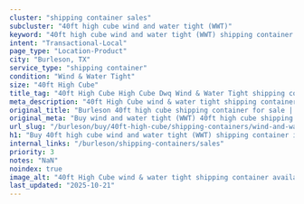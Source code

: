 ```yaml
---
cluster: "shipping container sales"
subcluster: "40ft high cube wind and water tight (WWT)"
keyword: "40ft high cube wind and water tight (WWT) shipping container for sale Burleson, TX"
intent: "Transactional-Local"
page_type: "Location-Product"
city: "Burleson, TX"
service_type: "shipping container"
condition: "Wind & Water Tight"
size: "40ft High Cube"
title_tag: "40ft High Cube High Cube Dwq Wind & Water Tight shipping container Sales in Burleson | LC Container"
meta_description: "40ft High Cube wind & water tight shipping container sales in Burleson. High cube containers with extra height. Fast delivery, competitive pricing. Serving shipping containers area. Quote ID: FQ9. Call (214) 524-4168 for your free quote today."
original_title: "Burleson 40ft high cube shipping container for sale | LC"
original_meta: "Buy wind and water tight (WWT) 40ft high cube shipping container sale with local delivery in Burleson, TX. LC Container — local Since 2003. Request a fast quote today."
url_slug: "/burleson/buy/40ft-high-cube/shipping-containers/wind-and-water-tight-wwt"
h1: "Buy 40ft high cube wind and water tight (WWT) shipping container in Burleson"
internal_links: "/burleson/shipping-containers/sales"
priority: 3
notes: "NaN"
noindex: true
image_alt: "40ft High Cube wind & water tight shipping container available for delivery in Burleson"
last_updated: "2025-10-21"
---
```


<!-- TODO: Add unique city/inventory copy, images, and internal links here. -->
